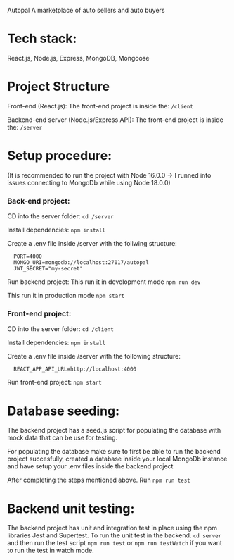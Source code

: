 Autopal
A marketplace of auto sellers and auto buyers

# Tech stack:
React.js, Node.js, Express, MongoDB, Mongoose

# Project Structure
Front-end  (React.js): 
  The front-end project is inside the:
    `/client`

Backend-end server  (Node.js/Express API): 
  The front-end project is inside the:
    `/server`

# Setup procedure:
  (It is recommended to run the project with Node 16.0.0 -> I runned into issues connecting to MongoDb while using Node 18.0.0)
### Back-end project:
CD into the server folder:
`cd /server`

Install dependencies:
`npm install`

Create a .env file inside /server with the follwing structure:
```
  PORT=4000
  MONGO_URI=mongodb://localhost:27017/autopal
  JWT_SECRET="my-secret"
```

Run backend project:
  This run it in development mode
  `npm run dev` 

  This run it in production mode
  `npm start` 

### Front-end project:
CD into the server folder:
`cd /client`

Install dependencies:
`npm install`

Create a .env file inside /server with the following structure:
```
  REACT_APP_API_URL=http://localhost:4000
```

Run front-end project:
  `npm start` 

# Database seeding:
The backend project has a seed.js script for populating the database with mock data that can be use for testing.

For populating the database make sure to first be able to run the backend project succesfully, created a database inside your local MongoDb instance and have setup your .env files inside the backend project

After completing the steps mentioned above. Run `npm run test` 


# Backend unit testing:
The backend project has unit and integration test in place using the npm libraries Jest and Supertest. To run the unit test in the backend. `cd server` and then run the test script `npm run test` or `npm run testWatch` if you want to run the test in watch mode. 
  
  